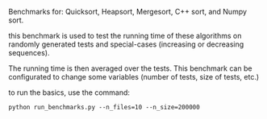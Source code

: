 Benchmarks for:
    Quicksort, Heapsort, Mergesort, C++ sort, and Numpy sort.

this benchmark is used to test the running time of these algorithms on 
randomly generated tests and special-cases (increasing or decreasing sequences).

The running time is then averaged over the tests.
This benchmark can be configurated to change some variables (number of tests, size of tests, etc.)

to run the basics, use the command:

```shell
python run_benchmarks.py --n_files=10 --n_size=200000
```